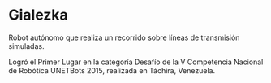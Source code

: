 # Gialezka
Robot autónomo que realiza un recorrido sobre líneas de transmisión simuladas.

Logró el Primer Lugar en la categoría Desafío de la V Competencia Nacional de Robótica UNETBots 2015, realizada en Táchira, Venezuela.
